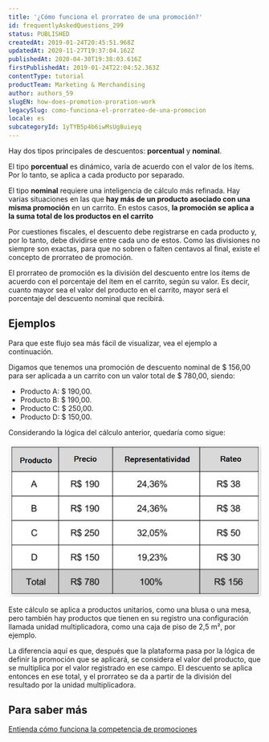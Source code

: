 ```yaml
---
title: '¿Cómo funciona el prorrateo de una promoción?'
id: frequentlyAskedQuestions_299
status: PUBLISHED
createdAt: 2019-01-24T20:45:51.968Z
updatedAt: 2020-11-27T19:37:04.162Z
publishedAt: 2020-04-30T19:38:03.616Z
firstPublishedAt: 2019-01-24T22:04:52.363Z
contentType: tutorial
productTeam: Marketing & Merchandising
author: authors_59
slugEN: how-does-promotion-proration-work
legacySlug: como-funciona-el-prorrateo-de-una-promocion
locale: es
subcategoryId: 1yTYB5p4b6iwMsUg8uieyq
---
```


Hay dos tipos principales de descuentos: __porcentual__ y __nominal__.

El tipo __porcentual__ es dinámico, varía de acuerdo con el valor de los ítems. Por lo tanto, se aplica a cada producto por separado.

El tipo __nominal__ requiere una inteligencia de cálculo más refinada. Hay varias situaciones en las que __hay más de un producto asociado con una misma promoción__ en un carrito. En estos casos, __la promoción se aplica a la suma total de los productos en el carrito__

Por cuestiones fiscales, el descuento debe registrarse en cada producto y, por lo tanto, debe dividirse entre cada uno de estos. Como las divisiones no siempre son exactas, para que no sobren o falten centavos al final, existe el concepto de prorrateo  de promoción.

El prorrateo de promoción es la división del descuento entre los ítems de acuerdo con el porcentaje del ítem en el carrito, según su valor. Es decir, cuanto mayor sea el valor del producto en el carrito, mayor será el porcentaje del descuento nominal que recibirá.

## Ejemplos

Para que este flujo sea más fácil de visualizar, vea el ejemplo a continuación.

Digamos que tenemos una promoción de descuento nominal de $ 156,00 para ser aplicada a un carrito con un valor total de $ 780,00, siendo:

- Producto A: $ 190,00.
- Producto B: $ 190,00.
- Producto C: $ 250,00.
- Producto D: $ 150,00.

Considerando la lógica del cálculo anterior, quedaría como sigue:

![tabelaex.es](https://raw.githubusercontent.com/vtexdocs/help-center-content/refs/heads/main/docs/es/tutorials/tasas-y-promociones/promociones/como-funciona-el-prorrateo-de-una-promocion_1.png)

Este cálculo se aplica a productos unitarios, como una blusa o una mesa, pero también hay productos que tienen en su registro una configuración llamada unidad multiplicadora, como una caja de piso de 2,5 m², por ejemplo.

La diferencia aquí es que, después que la plataforma pasa por la lógica de definir la promoción que se aplicará, se considera el valor del producto, que se multiplica por el valor registrado en ese campo. El descuento se aplica entonces en ese total, y el prorrateo se da a partir de la división del resultado por la unidad multiplicadora.

## Para saber más

[Entienda cómo funciona la competencia de promociones](/es/tutorial/entendiendo-la-competencia-de-las-promociones-2/)
